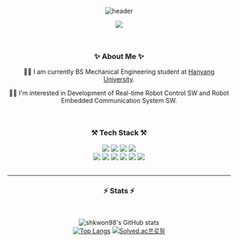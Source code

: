 <div align=center>
  
  ![header](https://capsule-render.vercel.app/api?type=waving&color=auto&height=300&section=header&text=welcome&fontSize=90&animation=fadeIn&fontAlignY=38&desc=shkwon98's%20GitHub%20Profile&descAlignY=51&descAlign=62)
  
  <a href="https://hits.seeyoufarm.com"><img src="https://hits.seeyoufarm.com/api/count/incr/badge.svg?url=https%3A%2F%2Fgithub.com%2Fshkwon98%2Fhit-counter&count_bg=%2379C83D&title_bg=%23555555&icon=&icon_color=%23E7E7E7&title=hits&edge_flat=false"/></a>

<br>

  ### ✨ About Me ✨
  
  👨‍🎓 I am currently BS Mechanical Engineering student at <a href="https://www.hanyang.ac.kr/web/eng">Hanyang University</a>.<br>
  <!--
  💼 I am currently working as an undergraduate researcher at <a href="https://www.ansurlab.com/">ANSUR Lab</a> of <a href="https://www.airi.kist.re.kr/centerfor-intelligent-robotics">KIST(Korea Institute of Science and Technology): Center for Intelligent & Interactive Robotics</a>.<br>
  -->
  👨‍💻 I'm interested in Development of Real-time Robot Control SW and Robot Embedded Communication System SW.

<br>

  ### ⚒ Tech Stack ⚒

  <img src="https://img.shields.io/badge/C-A8B9CC?style=for-the-badge&logo=C&logoColor=white">
  <img src="https://img.shields.io/badge/C++-00599C?style=for-the-badge&logo=C%2B%2B&logoColor=white">
  <img src="https://img.shields.io/badge/Python-3776AB?style=for-the-badge&logo=Python&logoColor=white">
  <img src="https://img.shields.io/badge/MATLAB-00599C?style=for-the-badge&logo=MATLAB&logoColor=white">
<br>
  <img src="https://img.shields.io/badge/ROS-22314E?style=for-the-badge&logo=ROS&logoColor=white">
  <img src="https://img.shields.io/badge/Linux-FCC624?style=for-the-badge&logo=Linux&logoColor=black">
  <img src="https://img.shields.io/badge/Qt-41CD52?style=for-the-badge&logo=Qt&logoColor=white">
  <img src="https://img.shields.io/badge/CMake-FF0000?style=for-the-badge&logo=CMake&logoColor=white">
  <img src="https://img.shields.io/badge/Git-F05032?style=for-the-badge&logo=Git&logoColor=white">
  <img src="https://img.shields.io/badge/github-181717?style=for-the-badge&logo=github&logoColor=white">

<br>
<br>

<hr>
  
  ### ⚡ Stats ⚡️
  
<br>
  
  ![shkwon98's GitHub stats](https://github-readme-stats.vercel.app/api?username=shkwon98&count_private=true&show_icons=true&theme=dracula)<br>
  [![Top Langs](https://github-readme-stats.vercel.app/api/top-langs/?username=shkwon98&layout=compact&theme=dracula)](https://github.com/shkwon98/github-readme-stats)
  [![Solved.ac프로필](http://mazassumnida.wtf/api/v2/generate_badge?boj=shkwon98)](https://solved.ac/shkwon98)

</div>
